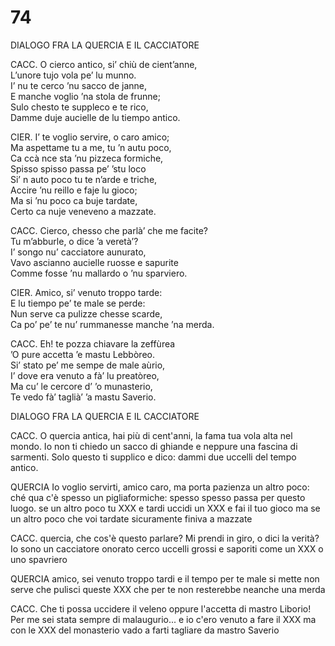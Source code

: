 # 74
  
DIALOGO FRA LA QUERCIA E IL CACCIATORE  
  
CACC. O cierco antico, si’ chiù de cient’anne,  
L’unore tujo vola pe’ lu munno.  
I’ nu te cerco ’nu sacco de janne,  
E manche voglio ’na stola de frunne;  
Sulo chesto te suppleco e te rico,  
Damme duje aucielle de lu tiempo antico.

CIER. I’ te voglio servire, o caro amico;  
Ma aspettame tu a me, tu ’n autu poco,  
Ca ccà nce sta ’nu pizzeca formiche,  
Spisso spisso passa pe’ ’stu loco  
Si’ n auto poco tu te n’arde e triche,  
Accire ’nu reillo e faje lu gioco;  
Ma si ’nu poco ca buje tardate,  
Certo ca nuje veneveno a mazzate.  

CACC. Cierco, chesso che parlà’ che me facite?  
Tu m’abburle, o dice ’a veretà’?  
I’ songo nu’ cacciatore aunurato,  
Vavo ascianno aucielle ruosse e sapurite  
Comme fosse ’nu mallardo o ’nu sparviero.

CIER. Amico, si’ venuto troppo tarde:  
E lu tiempo pe’ te male se perde:  
Nun serve ca pulizze chesse scarde,  
Ca po’ pe’ te nu’ rummanesse manche ’na merda.
  
CACC. Eh! te pozza chiavare la zeffùrea  
’O pure accetta ’e mastu Lebbòreo.  
Si’ stato pe’ me sempe de male aùrio,  
I’ dove era venuto a fà’ lu preatòreo,  
Ma cu’ le cercore d’ ’o munasterio,  
Te vedo fà’ taglià’ ’a mastu Saverio.

DIALOGO FRA LA QUERCIA E IL CACCIATORE

CACC. O quercia antica, hai più di cent'anni,
la fama tua vola alta nel mondo.
Io non ti chiedo un sacco di ghiande
e neppure una fascina di sarmenti.
Solo questo ti supplico e dico:
dammi due uccelli del tempo antico.

QUERCIA Io voglio servirti, amico caro,
ma porta pazienza un altro poco:
ché qua c'è spesso un pigliaformiche:
spesso spesso passa per questo luogo.
se un altro poco tu XXX e tardi
uccidi un XXX e fai il tuo gioco
ma se un altro poco che voi tardate
sicuramente finiva a mazzate

CACC. quercia, che cos'è questo parlare?
Mi prendi in giro, o dici la verità?
Io sono un  cacciatore onorato
cerco uccelli grossi e saporiti
come un XXX o uno spavriero

QUERCIA amico, sei venuto troppo tardi
e il tempo per te male si mette
non serve che pulisci queste XXX
che per te non resterebbe neanche una merda

CACC. Che ti possa uccidere il veleno
oppure l'accetta di mastro Liborio!
Per me sei stata sempre di malaugurio...
e io c'ero venuto a fare il XXX
ma con le XXX del monasterio
vado a farti tagliare da mastro Saverio
